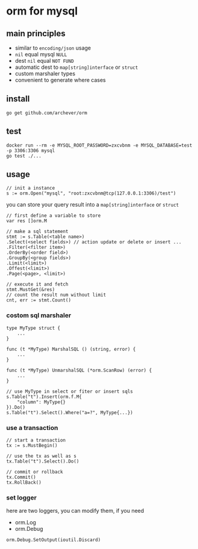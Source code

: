 
# orm for mysql

## main principles
* similar to `encoding/json` usage
* `nil` equal mysql `NULL`
* dest `nil` equal `NOT FUND`
* automatic dest to `map[string]interface` or `struct`
* custom marshaler types
* convenient to generate where cases

## install
`go get github.com/archever/orm`

## test
```shell
docker run --rm -e MYSQL_ROOT_PASSWORD=zxcvbnm -e MYSQL_DATABASE=test -p 3306:3306 mysql
go test ./...
```

## usage
```golang
// init a instance
s := orm.Open("mysql", "root:zxcvbnm@tcp(127.0.0.1:3306)/test")
```
you can store your query result into a `map[string]interface` or `struct`

```golang
// first define a variable to store
var res []orm.M

// make a sql statement
stmt := s.Table(<table name>)
.Select(<select fields>) // action update or delete or insert ...
.Filter(<filter item>)
.OrderBy(<order field>)
.GroupBy(<group fields>)
.Limit(<limit>)
.Offest(<limit>)
.Page(<page>, <limit>)

// execute it and fetch
stmt.MustGet(&res)
// count the result num without limit
cnt, err := stmt.Count()
```

### costom sql marshaler
```golang
type MyType struct {
    ...
}

func (t *MyType) MarshalSQL () (string, error) {
    ...
}

func (t *MyType) UnmarshalSQL (*orm.ScanRow) (error) {
    ...
}

// use MyType in select or fiter or insert sqls
s.Table("t").Insert(orm.f.M{
    "column": MyType{}
}).Do()
s.Table("t").Select().Where("a=?", MyType{...})
```

### use a transaction
```golang
// start a transaction
tx := s.MustBegin()

// use the tx as well as s
tx.Table("t").Select().Do()

// commit or rollback
tx.Commit()
tx.RollBack()
```

### set logger
here are two loggers, you can modify them, if you need
* orm.Log
* orm.Debug

```golang
orm.Debug.SetOutput(ioutil.Discard)
```
